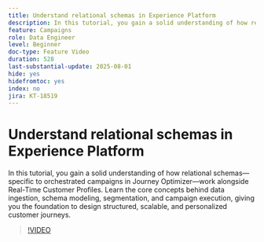 ```yaml
---
title: Understand relational schemas in Experience Platform
description: In this tutorial, you gain a solid understanding of how relational schemas—specific to orchestrated campaigns in Journey Optimizer—work alongside Real-Time Customer Profiles. Learn the core concepts behind data ingestion, schema modeling, segmentation, and campaign execution, giving you the foundation to design structured, scalable, and personalized customer journeys.
feature: Campaigns
role: Data Engineer
level: Beginner
doc-type: Feature Video
duration: 528
last-substantial-update: 2025-08-01
hide: yes
hidefromtoc: yes
index: no
jira: KT-18519
---
```


# Understand relational schemas in Experience Platform

In this tutorial, you gain a solid understanding of how relational schemas—specific to orchestrated campaigns in Journey Optimizer—work alongside Real-Time Customer Profiles. Learn the core concepts behind data ingestion, schema modeling, segmentation, and campaign execution, giving you the foundation to design structured, scalable, and personalized customer journeys.

>[!VIDEO](https://video.tv.adobe.com/v/3470214/?learn=on&enablevpops)
